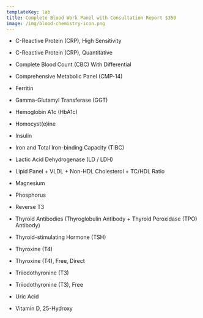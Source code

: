 ```yaml
---
templateKey: lab
title: Complete Blood Work Panel with Consultation Report $350
image: /img/blood-chemistry-icon.png
---
```

* C-Reactive Protein (CRP), High Sensitivity

* C-Reactive Protein (CRP), Quantitative

* Complete Blood Count (CBC) With Differential

* Comprehensive Metabolic Panel (CMP-14)

* Ferritin

* Gamma-Glutamyl Transferase (GGT)

* Hemoglobin A1c (HbA1c)

* Homocyst(e)ine

* Insulin

* Iron and Total Iron-binding Capacity (TIBC)

* Lactic Acid Dehydrogenase (LD / LDH)

* Lipid Panel + VLDL + Non-HDL Cholesterol + TC/HDL Ratio

* Magnesium

* Phosphorus

* Reverse T3

* Thyroid Antibodies (Thyroglobulin Antibody + Thyroid Peroxidase (TPO) Antibody)

* Thyroid-stimulating Hormone (TSH)

* Thyroxine (T4)

* Thyroxine (T4), Free, Direct

* Triiodothyronine (T3)

* Triiodothyronine (T3), Free

* Uric Acid

* Vitamin D, 25-Hydroxy
